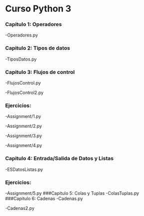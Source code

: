 
# Curso Python 3

### Capitulo 1: Operadores

-Operadores.py 
### Capitulo 2: Tipos de datos

-TiposDatos.py
### Capitulo 3: Flujos de control

-FlujosControl.py

-FlujosControl2.py
### Ejercicios:
-Assignment/1.py

-Assignment/2.py

-Assignment/3.py

-Assignment/4.py
### Capitulo 4: Entrada/Salida de Datos y Listas  
-ESDatosListas.py
### Ejercicios:
-Assignment/5.py
###Capitulo 5: Colas y Tuplas
-ColasTuplas.py
###Capitulo 6: Cadenas
-Cadenas.py

-Cadenas2.py
